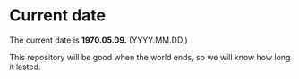 # Current date

The current date is **1970.05.09.** (YYYY.MM.DD.)

This repository will be good when the world ends, so we will know how long it lasted.